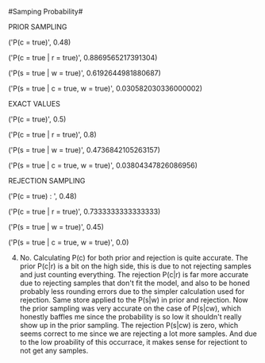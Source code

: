 #Samping Probability#

PRIOR SAMPLING

('P(c = true)', 0.48)

('P(c = true | r = true)', 0.8869565217391304)

('P(s = true | w = true)', 0.6192644981880687)

('P(s = true | c = true, w = true)', 0.030582030336000002)


EXACT VALUES

('P(c = true)', 0.5)

('P(c = true | r = true)', 0.8)

('P(s = true | w = true)', 0.4736842105263157)

('P(s = true | c = true, w = true)', 0.03804347826086956)



REJECTION SAMPLING

('P(c = true) : ', 0.48)

('P(c = true | r = true)', 0.7333333333333333)

('P(s = true | w = true)', 0.45)

('P(s = true | c = true, w = true)', 0.0)

4.   No. Calculating P(c) for both prior and rejection is quite accurate. The prior P(c|r) is a bit on the high side,
this is due to not rejecting samples and just counting everything. The rejection P(c|r) is far more accurate due
to rejecting samples that don't fit the model, and also to be honed probably less rounding errors due to the simpler
calculation used for rejection. Same store applied to the P(s|w) in prior and rejection. Now the prior sampling was
very accurate on the case of P(s|cw), which honestly baffles me since the probability is so low it shouldn't really
show up in the prior sampling. The rejection P(s|cw) is zero, which seems correct to me since we are rejecting a lot 
more samples. And due to the low proability of this occurrace, it makes sense for rejectiont to not get any samples.
